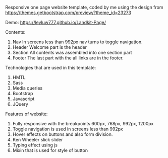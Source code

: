 Responsive one page website template, coded by me using the design from https://themes.getbootstrap.com/preview/?theme_id=23273

Demo: https://leyluw777.github.io/Landkit-Page/

Contents: 
1. Nav
In screens less than 992px nav turns to toggle navigation. 
2. Header 
Welcome part is the header
3. Section
All contents was assembled into one section part
4. Footer 
The last part with the all links are in the footer.


Technologies that are used in this template: 
1. HMTL
2. Sass
3. Media queries
3. Bootstrap
4. Javascript
5. JQuery


Features of website:
1. Fully responsive with the breakpoints 600px, 768px, 992px, 1200px
2. Toggle navigation is used in screens less than 992px
3. Hover effects on buttons and also form division. 
4. Ken Wheeler slick slider
5. Typing effect using js 
6. Mixin that is used for style of button

